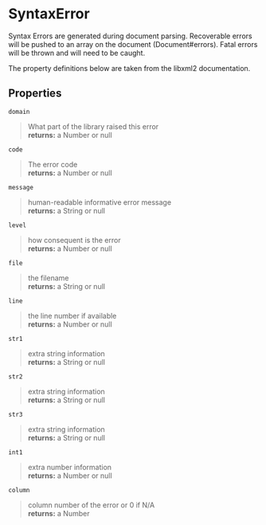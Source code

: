 SyntaxError
===========

Syntax Errors are generated during document parsing. Recoverable errors will be
pushed to an array on the document (Document#errors). Fatal errors will be
thrown and will need to be caught.

The property definitions below are taken from the libxml2 documentation.

Properties
----------

`domain`
> What part of the library raised this error  
> **returns:** a Number or null

`code`
> The error code  
> **returns:** a Number or null

`message`
> human-readable informative error message  
> **returns:** a String or null

`level`
> how consequent is the error  
> **returns:** a Number or null

`file`
> the filename  
> **returns:** a String or null

`line`
> the line number if available  
> **returns:** a Number or null

`str1`
> extra string information  
> **returns:** a String or null

`str2`
> extra string information  
> **returns:** a String or null

`str3`
> extra string information  
> **returns:** a String or null

`int1`
> extra number information  
> **returns:** a Number or null

`column`
> column number of the error or 0 if N/A  
> **returns:** a Number
